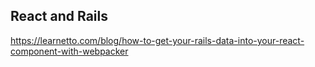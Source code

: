 ## React and Rails
https://learnetto.com/blog/how-to-get-your-rails-data-into-your-react-component-with-webpacker
